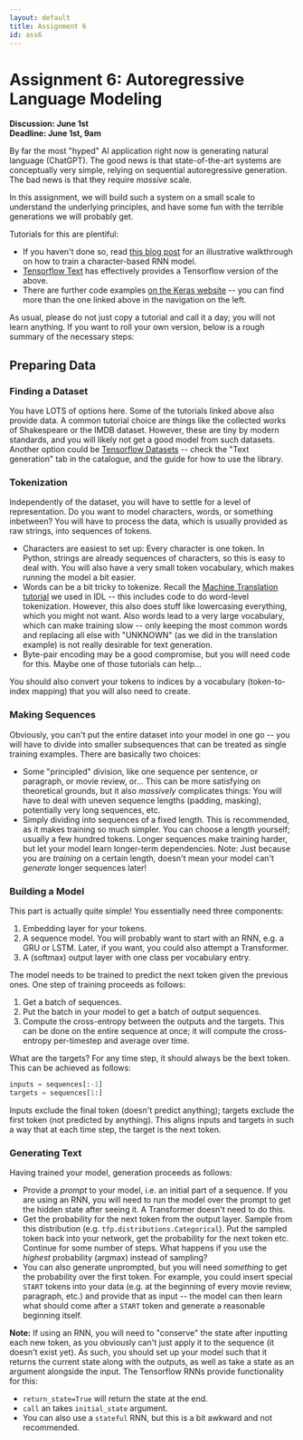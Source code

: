 ```yaml
---
layout: default
title: Assignment 6
id: ass6
---
```



# Assignment 6: Autoregressive Language Modeling
**Discussion: June 1st**  
**Deadline: June 1st, 9am**  

By far the most "hyped" AI application right now is generating natural language
(ChatGPT). The good news is that state-of-the-art systems are conceptually very
simple, relying on sequential autoregressive generation. The bad news is that they
require _massive_ scale.

In this assignment, we will build such a system on a small scale to understand the
underlying principles, and have some fun with the terrible generations we will probably
get.

Tutorials for this are plentiful:
- If you haven't done so, read [this blog post](http://karpathy.github.io/2015/05/21/rnn-effectiveness/)
for an illustrative walkthrough on how to train a character-based RNN model.
- [Tensorflow Text](https://www.tensorflow.org/text/tutorials/text_generation) has
effectively provides a Tensorflow version of the above.
- There are further code examples [on the Keras website](https://keras.io/examples/generative/text_generation_with_miniature_gpt/) --
you can find more than the one linked above in the navigation on the left.

As usual, please do not just copy a tutorial and call it a day; you will not learn
anything. If you want to roll your own version, below is a rough summary of the
necessary steps:


## Preparing Data

### Finding a Dataset
You have LOTS of options here. Some of the tutorials linked above also provide
data. A common tutorial choice are things like the collected works of Shakespeare
or the IMDB dataset. However, these are tiny by modern standards, and you will
likely not get a good model from such datasets. Another option could be
[Tensorflow Datasets](https://www.tensorflow.org/datasets/catalog/overview) --
check the "Text generation" tab in the catalogue, and the guide for how to use
the library.

### Tokenization
Independently of the dataset, you will have to settle for a level of representation.
Do you want to model characters, words, or something inbetween? You will have to 
process the data, which is usually provided as raw strings, into sequences of tokens.
- Characters are easiest to set up: Every character is one token. In Python, strings
are already sequences of characters, so this is easy to deal with. You will also
have a very small token vocabulary, which makes running the model a bit easier.
- Words can be a bit tricky to tokenize. Recall the [Machine Translation tutorial](https://www.tensorflow.org/text/tutorials/nmt_with_attention)
we used in IDL -- this includes code to do word-level tokenization. However, this
also does stuff like lowercasing everything, which you might not want. Also words
lead to a very large vocabulary, which can make training slow -- only keeping
the most common words and replacing all else with "UNKNOWN" (as we did in the
translation example) is not really desirable for text generation.
- Byte-pair encoding may be a good compromise, but you will need code for this.
Maybe one of those tutorials can help...

You should also convert your tokens to indices by a vocabulary (token-to-index mapping)
that you will also need to create.

### Making Sequences
Obviously, you can't put the entire dataset into your model in one go -- you will
have to divide into smaller subsequences that can be treated as single training examples.
There are basically two choices:
- Some "principled" division, like one sequence per sentence, or paragraph, or
movie review, or... This can be more satisfying on theoretical grounds, but it
also _massively_ complicates things: You will have to deal with uneven sequence
lengths (padding, masking), potentially very long sequences, etc.
- Simply dividing into sequences of a fixed length. This is recommended, as it makes
training so much simpler. You can choose a length yourself; usually a few hundred
tokens. Longer sequences make training harder, but let your model learn longer-term
dependencies. Note: Just because you are _training_ on a certain length, doesn't
mean your model can't _generate_ longer sequences later!

### Building a Model
This part is actually quite simple! You essentially need three components:
1. Embedding layer for your tokens.
2. A sequence model. You will probably want to start with an RNN, e.g. a GRU or
LSTM. Later, if you want, you could also attempt a Transformer.
3. A (softmax) output layer with one class per vocabulary entry.

The model needs to be trained to predict the next token given the previous ones.
One step of training proceeds as follows:
1. Get a batch of sequences.
2. Put the batch in your model to get a batch of output sequences.
3. Compute the cross-entropy between the outputs and the targets. This can be done
on the entire sequence at once; it will compute the cross-entropy per-timestep
and average over time.

What are the targets? For any time step, it should always be the bext token. This
can be achieved as follows:

```python
inputs = sequences[:-1]
targets = sequences[1:]
```

Inputs exclude the final token (doesn't predict anything); targets exclude the
first token (not predicted by anything). This aligns inputs and targets in such
a way that at each time step, the target is the next token.

### Generating Text

Having trained your model, generation proceeds as follows:
- Provide a _prompt_ to your model, i.e. an initial part of a sequence. If you
are using an RNN, you will need to run the model over the prompt to get the hidden
state after seeing it. A Transformer doesn't need to do this.
- Get the probability for the next token from the output layer. Sample from this
distribution (e.g. `tfp.distributions.Categorical`). Put the sampled token back into
your network, get the probability for the next token etc. Continue for some number
of steps. What happens if you use the _highest_ probability (argmax) instead
of sampling?
- You can also generate unprompted, but you will need _something_ to get the probability
over the first token. For example, you could insert special `START` tokens into
your data (e.g. at the beginning of every movie review, paragraph, etc.) and
provide that as input -- the model can then learn what should come after a `START`
token and generate a reasonable beginning itself.

**Note:** If using an RNN, you will need to "conserve" the state after inputting each
new token, as you obviously can't just apply it to the sequence (it doesn't exist yet).
As such, you should set up your model such that it returns the current state along
with the outputs, as well as take a state as an argument alongside the input.
The Tensorflow RNNs provide functionality for this:
- `return_state=True` will return the state at the end.
- `call` an takes `initial_state` argument.
- You can also use a `stateful` RNN, but this is a bit awkward and not recommended.
